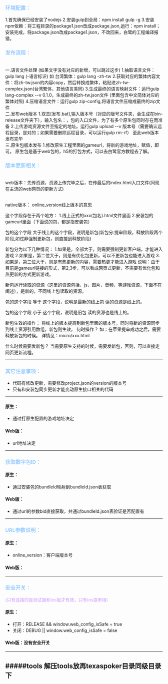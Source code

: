
### **<font color=#99ccff>环境配置：</font>**

1.首先确保已经安装了nodejs
2.安装gulp到全局：npm install gulp -g
3.安装 npm依赖：将工程目录的package1.json改成package.json,运行：npm install；安装完成，将package.json改成package1.json，不改回来，白鹭的工程编译报错。


### **<font color=#99ccff>发布流程：</font>**
<br>一.语言文件处理 (如果文字没有对应的新增，可以跳过这步)
       1.抽取语言文件：gulp lang (-语言标识)  如 台湾繁体：gulp lang -zh-tw
       2.获取对应的繁体内容文件：将zh-tw.json的内容copy，然后转换成繁体，粘贴进zh-tw-complex.json(台湾繁体，其他语言类同)
       3.生成最终的语言映射文件：运行gulp lang-complex --v 0.1.0，生成最终的zh-tw.json文件 (里面包含中文简体对应的繁体对照)
       4.压缩语言文件：运行gulp zip-config,将语言文件压缩成最终的zip文件
<br>二.发布web版本
       1.双击[发布.bat],输入版本号（对应的版号文件夹，会生成在bin-release文件夹下），输入包名：，包的入口文件，为了有多个原生包同时存在而准备
       2.上传游戏资源文件至指定的地址。运行gulp upload --v 版本号（需要确认远程目录，是对的；如果需要删除远程目录，可以运行gulp rm-rf）
       至此web版本发布完毕
<br>三.原生包版本发布
      1.修改原生工程里面的gameurl，将新的游戏地址，赋值，即可。
      原生包是基于web包的，h5的打包方式，可以去白鹭官方教程去了解。
   
### **<font color=#99ccff>版本更新相关：</font>**
<br> web版本：先传资源，资源上传完毕之后，在传最后的index.html入口文件(同现在主流的web网页的更新方式)

<br> native版本：
online_version线上版本的意思

这个字段存在于两个地方：
 1.线上正式的xxx(包名).html文件里面
 2.安装包的gameurl里面（下面说的包，都是指安装包）

包的这个字段 大于线上的这个字段，说明是新包(新包分:提审阶段，释放阶段两个阶段,如过非强制更新包，则直接到释放阶段)

新包分为以下几种情况：
  1.如果是，全部大于，则需要强制更新客户端，才能进入游戏
  2.如果是，第二位大于，则是有优化包更新，可以不更新包也能进入游戏
  3.如果是，第三位大于，则是有热更新的内容，需要热更才能进入游戏
  说明：由于目前是gameurl链接的形式，第2,3步，可以看成网页式更新，不需要有优化包和热更新的方式更新游戏。

  新包运行读取的资源（这里的资源包括，js，图片，音频，等游戏资源，下面不在阐述），是新的，不同线上包读取的资源。

包的这个字段 等于 这个字段，说明是最新的线上包
读的资源是线上的。

包的这个字段 小于 这个字段，说明是旧包
读的资源也是线上的。

新包生效的操作：
将线上的版本提高到新包里面的版本号，同时将新的资源同步到线上资源引用数组，新包则生效。
何时操作？
如：在苹果提审成功之后，需要释放新包的时候。
详情见：micro/xxx.html

什么时候需要发新包？
当需要原生支持的时候，需要发新包，否则，可以直接走网页更新流程。

----

### **<font color=#99ccff>其它注意事项：</font>**

* 代码有修改更新，需要修改project.json的version的版本号
* 只有和安装包同步更新才能变动原生接口相关的代码

----

#### 原生：
* 通过打原生配置的游戏地址决定
#### Web版：
* url地址决定

----

### **<font color=#99ccff>获取数字包ID：</font>**

#### 原生：
* 通过安装包的bundleId映射到bundleId.json表获取
#### Web版：
* 通过url的参数bid直接获取，并通过bundleId.json表验证是否配置有

----

### **<font color=#99ccff>URL参数说明：</font>**

#### 原生：
* online_version：客户端版本号
#### Web版：
----

### **<font color=#99ccff>安全开关：</font>**
<font color=#cc99ff>(只有连接的是测试服和ios版才有效，只有ios提审用)</font>
#### 原生：
* 打开：RELEASE && window.web_config_isSafe = true
* 关闭：DEBUG || window.web_config_isSafe = false

#### Web版：没有安全开关

----

#####tools
解压tools放再texaspoker目录同级目录下
-----------
